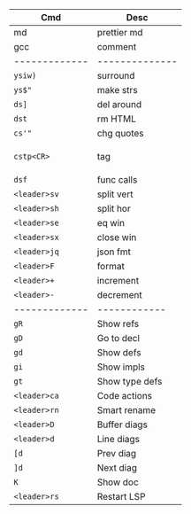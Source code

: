 | Cmd           | Desc           |
| ------------- | -------------- |
| <leader>md    | prettier md    |
| gcc           | comment        |
| ------------- | -------------- |
| `ysiw)`       | surround       |
| `ys$"`        | make strs      |
| `ds]`         | del around     |
| `dst`         | rm HTML        |
| `cs'"`        | chg quotes     |
| `cstp<CR>`    | <p>tag</p>     |
| `dsf`         | func calls     |
| `<leader>sv`  | split vert     |
| `<leader>sh`  | split hor      |
| `<leader>se`  | eq win         |
| `<leader>sx`  | close win      |
| `<leader>jq`  | json fmt       |
| `<leader>F`   | format         |
| `<leader>+`   | increment      |
| `<leader>-`   | decrement      |
| ------------- | ------------   |
| `gR`          | Show refs      |
| `gD`          | Go to decl     |
| `gd`          | Show defs      |
| `gi`          | Show impls     |
| `gt`          | Show type defs |
| `<leader>ca`  | Code actions   |
| `<leader>rn`  | Smart rename   |
| `<leader>D`   | Buffer diags   |
| `<leader>d`   | Line diags     |
| `[d`          | Prev diag      |
| `]d`          | Next diag      |
| `K`           | Show doc       |
| `<leader>rs`  | Restart LSP    |



